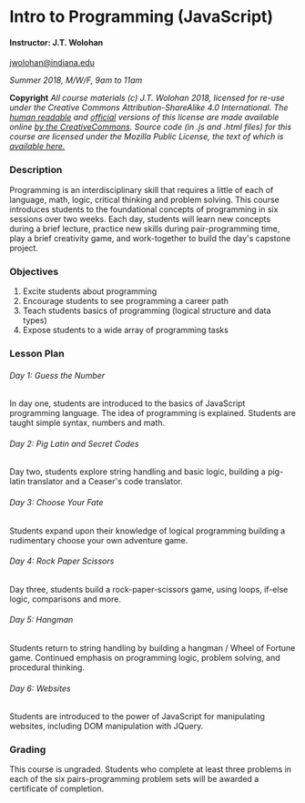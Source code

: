 Intro to Programming (JavaScript)
====
#### Instructor: J.T. Wolohan  
[jwolohan@indiana.edu](mailto:jwolohan@indiana.edu)

*Summer 2018, M/W/F, 9am to 11am*

**Copyright** *All course materials (c) J.T. Wolohan 2018, licensed for re-use under the Creative Commons Attribution-ShareAlike 4.0 International. The [human readable](https://creativecommons.org/licenses/by-sa/4.0/) and [official](https://creativecommons.org/licenses/by-sa/4.0/legalcode) versions of this license are made available online [by the CreativeCommons](https://creativecommons.org/). Source code (in .js and .html files) for this course are licensed under the Mozilla Public License, the text of which is [available here.](https://www.mozilla.org/media/MPL/2.0/index.815ca599c9df.txt)*

### Description
Programming is an interdisciplinary skill that requires a little of each of language, math, logic, critical thinking and problem solving. This course introduces students to the foundational concepts of programming in six sessions over two weeks. Each day, students will learn new concepts during a brief lecture, practice new skills during pair-programming time, play a brief creativity game, and work-together to build the day's capstone project.

### Objectives
1. Excite students about programming
2. Encourage students to see programming a career path
3. Teach students basics of programming (logical structure and data types)
4. Expose students to a wide array of programming tasks

### Lesson Plan
###### Day 1: Guess the Number
In day one, students are introduced to the basics of JavaScript programming language. The idea of programming is explained. Students are taught simple syntax, numbers and math.
###### Day 2: Pig Latin and Secret Codes
Day two, students explore string handling and basic logic, building a pig-latin translator and a Ceaser's code translator.
###### Day 3: Choose Your Fate
 Students expand upon their knowledge of logical programming building a rudimentary choose your own adventure game.
###### Day 4: Rock Paper Scissors  
Day three, students build a rock-paper-scissors game, using loops, if-else logic, comparisons and more.
###### Day 5: Hangman
Students return to string handling by building a hangman / Wheel of Fortune game. Continued emphasis on programming logic, problem solving, and procedural thinking.
###### Day 6: Websites
Students are introduced to the power of JavaScript for manipulating websites, including DOM manipulation with JQuery.

### Grading
This course is ungraded. Students who complete at least three problems in each of the six pairs-programming problem sets will be awarded a certificate of completion.
